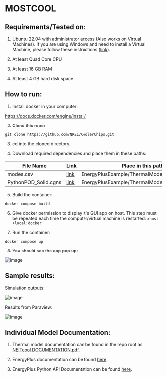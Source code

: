   

  

  

  

# MOSTCOOL

  

  

  

## Requirements/Tested on:

  

  

  

1. Ubuntu 22.04 with administrator access (Also works on Virtual Machines). If you are using Windows and need to install a Virtual Machine, please follow these instructions ([link](https://github.com/NREL/CoolerChips/blob/main/MOSTCOOL%20Windows%20Instructions.pdf)).

  

  

  

2. At least Quad Core CPU

  

  

  

3. At least 16 GB RAM

  

  

  

4. At least 4 GB hard disk space

  

  

  

  

## How to run:

  

  

  

  

1. Install docker in your computer:

  

  

  

https://docs.docker.com/engine/install/

  

  

  

  

2. Clone this repo:

  

  

  

`git clone https://github.com/NREL/CoolerChips.git`

  

  

  

  

3. cd into the cloned directory.

  

  

  

4. Download required dependencies and place them in these paths:

  

  

  
| File Name            | Link                                                                                          | Place in this path in local directory                          |
|----------------------|-----------------------------------------------------------------------------------------------|----------------------------------------------------------------|
| modes.csv            | [link](https://drive.google.com/file/d/19Ed_tRQhcz2zkdxL1GT-yD_eb6NXPUdn/view?usp=drive_link)    | EnergyPlusExample/ThermalModel_datacenter/modes.csv            |
| PythonPOD_Solid.cgns | [link](https://drive.google.com/file/d/19H1HXCjzYx6ymz6PY_3xEAhDZdyza7D0/view?usp=sharing) | EnergyPlusExample/ThermalModel_datacenter/PythonPOD_Solid.cgns |
  

  

  

5. Build the container:

  

  

  

`docker compose build`

  

  

  

6. Give docker permission to display it's GUI app on host. This step must be repeated each time the computer/virtual machine is restarted: `xhost +local:docker`

  

  

  

7. Run the container:

  

  

  

`docker compose up`

  

  

  

  

8. You should see the app pop up:

  

  

  

![image](https://github.com/NREL/CoolerChips/assets/45446967/9189f34e-5b97-486d-8387-c5049401e23b)

  

  

  

  

## Sample results:

  

  

  

  

Simulation outputs:

  

  

  

![image](https://github.com/NREL/CoolerChips/assets/45446967/9dc5e93b-0303-4de4-87fd-588b7e70efc9)

  

  

  

  

Results from Paraview:

  

  

  

![image](https://github.com/NREL/CoolerChips/assets/45446967/f607abac-d3b3-4069-8778-86b1e5648a14)

  

  

## Individual Model Documentation:

  

  

1. Thermal model documentation can be found in the repo root as [NEITcool DOCUMENTATION.pdf](https://github.com/NREL/CoolerChips/blob/gui/NEITcool%20DOCUMENTATION.docx).

  

2. EnergyPlus documentation can be found [here](https://energyplus.net/documentation).

  

3. EnergyPlus Python API Documentation can be found [here](https://energyplus.readthedocs.io/en/latest/api.html).
